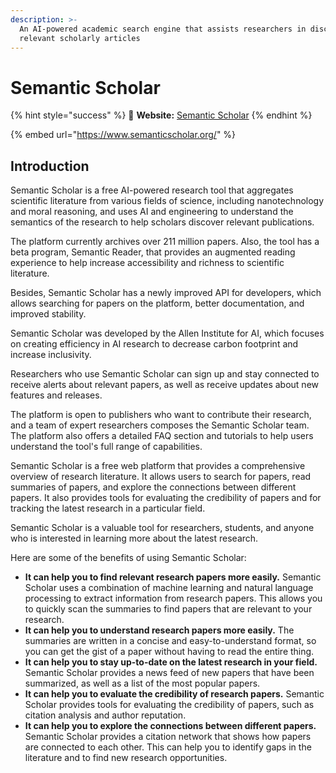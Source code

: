 ```yaml
---
description: >-
  An AI-powered academic search engine that assists researchers in discovering
  relevant scholarly articles
---
```


# Semantic Scholar

{% hint style="success" %}
🔗 **Website:** [Semantic Scholar](https://www.semanticscholar.org/)
{% endhint %}

{% embed url="https://www.semanticscholar.org/" %}


## Introduction

Semantic Scholar is a free AI-powered research tool that aggregates scientific literature from various fields of science, including nanotechnology and moral reasoning, and uses AI and engineering to understand the semantics of the research to help scholars discover relevant publications.

The platform currently archives over 211 million papers. Also, the tool has a beta program, Semantic Reader, that provides an augmented reading experience to help increase accessibility and richness to scientific literature.

Besides, Semantic Scholar has a newly improved API for developers, which allows searching for papers on the platform, better documentation, and improved stability.

Semantic Scholar was developed by the Allen Institute for AI, which focuses on creating efficiency in AI research to decrease carbon footprint and increase inclusivity.

Researchers who use Semantic Scholar can sign up and stay connected to receive alerts about relevant papers, as well as receive updates about new features and releases.

The platform is open to publishers who want to contribute their research, and a team of expert researchers composes the Semantic Scholar team. The platform also offers a detailed FAQ section and tutorials to help users understand the tool's full range of capabilities.

Semantic Scholar is a free web platform that provides a comprehensive overview of research literature. It allows users to search for papers, read summaries of papers, and explore the connections between different papers. It also provides tools for evaluating the credibility of papers and for tracking the latest research in a particular field.

Semantic Scholar is a valuable tool for researchers, students, and anyone who is interested in learning more about the latest research.

Here are some of the benefits of using Semantic Scholar:

* **It can help you to find relevant research papers more easily.** Semantic Scholar uses a combination of machine learning and natural language processing to extract information from research papers. This allows you to quickly scan the summaries to find papers that are relevant to your research.
* **It can help you to understand research papers more easily.** The summaries are written in a concise and easy-to-understand format, so you can get the gist of a paper without having to read the entire thing.
* **It can help you to stay up-to-date on the latest research in your field.** Semantic Scholar provides a news feed of new papers that have been summarized, as well as a list of the most popular papers.
* **It can help you to evaluate the credibility of research papers.** Semantic Scholar provides tools for evaluating the credibility of papers, such as citation analysis and author reputation.
* **It can help you to explore the connections between different papers.** Semantic Scholar provides a citation network that shows how papers are connected to each other. This can help you to identify gaps in the literature and to find new research opportunities.

